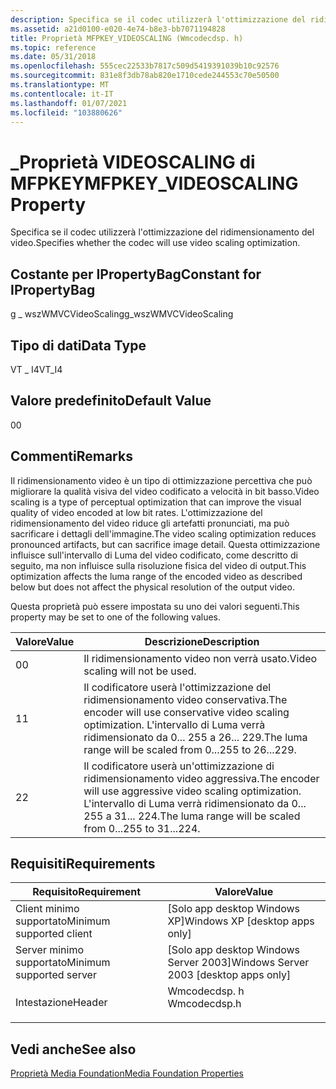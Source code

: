 ```yaml
---
description: Specifica se il codec utilizzerà l'ottimizzazione del ridimensionamento del video.
ms.assetid: a21d0100-e020-4e74-b8e3-bb7071194828
title: Proprietà MFPKEY_VIDEOSCALING (Wmcodecdsp. h)
ms.topic: reference
ms.date: 05/31/2018
ms.openlocfilehash: 555cec22533b7817c509d5419391039b10c92576
ms.sourcegitcommit: 831e8f3db78ab820e1710cede244553c70e50500
ms.translationtype: MT
ms.contentlocale: it-IT
ms.lasthandoff: 01/07/2021
ms.locfileid: "103880626"
---
```

# <a name="mfpkey_videoscaling-property"></a><span data-ttu-id="9ccc4-103">\_Proprietà VIDEOSCALING di MFPKEY</span><span class="sxs-lookup"><span data-stu-id="9ccc4-103">MFPKEY\_VIDEOSCALING Property</span></span>

<span data-ttu-id="9ccc4-104">Specifica se il codec utilizzerà l'ottimizzazione del ridimensionamento del video.</span><span class="sxs-lookup"><span data-stu-id="9ccc4-104">Specifies whether the codec will use video scaling optimization.</span></span>

## <a name="constant-for-ipropertybag"></a><span data-ttu-id="9ccc4-105">Costante per IPropertyBag</span><span class="sxs-lookup"><span data-stu-id="9ccc4-105">Constant for IPropertyBag</span></span>

<span data-ttu-id="9ccc4-106">g \_ wszWMVCVideoScaling</span><span class="sxs-lookup"><span data-stu-id="9ccc4-106">g\_wszWMVCVideoScaling</span></span>

## <a name="data-type"></a><span data-ttu-id="9ccc4-107">Tipo di dati</span><span class="sxs-lookup"><span data-stu-id="9ccc4-107">Data Type</span></span>

<span data-ttu-id="9ccc4-108">VT \_ I4</span><span class="sxs-lookup"><span data-stu-id="9ccc4-108">VT\_I4</span></span>

## <a name="default-value"></a><span data-ttu-id="9ccc4-109">Valore predefinito</span><span class="sxs-lookup"><span data-stu-id="9ccc4-109">Default Value</span></span>

<span data-ttu-id="9ccc4-110">0</span><span class="sxs-lookup"><span data-stu-id="9ccc4-110">0</span></span>

## <a name="remarks"></a><span data-ttu-id="9ccc4-111">Commenti</span><span class="sxs-lookup"><span data-stu-id="9ccc4-111">Remarks</span></span>

<span data-ttu-id="9ccc4-112">Il ridimensionamento video è un tipo di ottimizzazione percettiva che può migliorare la qualità visiva del video codificato a velocità in bit basso.</span><span class="sxs-lookup"><span data-stu-id="9ccc4-112">Video scaling is a type of perceptual optimization that can improve the visual quality of video encoded at low bit rates.</span></span> <span data-ttu-id="9ccc4-113">L'ottimizzazione del ridimensionamento del video riduce gli artefatti pronunciati, ma può sacrificare i dettagli dell'immagine.</span><span class="sxs-lookup"><span data-stu-id="9ccc4-113">The video scaling optimization reduces pronounced artifacts, but can sacrifice image detail.</span></span> <span data-ttu-id="9ccc4-114">Questa ottimizzazione influisce sull'intervallo di Luma del video codificato, come descritto di seguito, ma non influisce sulla risoluzione fisica del video di output.</span><span class="sxs-lookup"><span data-stu-id="9ccc4-114">This optimization affects the luma range of the encoded video as described below but does not affect the physical resolution of the output video.</span></span>

<span data-ttu-id="9ccc4-115">Questa proprietà può essere impostata su uno dei valori seguenti.</span><span class="sxs-lookup"><span data-stu-id="9ccc4-115">This property may be set to one of the following values.</span></span>



| <span data-ttu-id="9ccc4-116">Valore</span><span class="sxs-lookup"><span data-stu-id="9ccc4-116">Value</span></span> | <span data-ttu-id="9ccc4-117">Descrizione</span><span class="sxs-lookup"><span data-stu-id="9ccc4-117">Description</span></span>                                                                                                           |
|-------|-----------------------------------------------------------------------------------------------------------------------|
| <span data-ttu-id="9ccc4-118">0</span><span class="sxs-lookup"><span data-stu-id="9ccc4-118">0</span></span>     | <span data-ttu-id="9ccc4-119">Il ridimensionamento video non verrà usato.</span><span class="sxs-lookup"><span data-stu-id="9ccc4-119">Video scaling will not be used.</span></span>                                                                                       |
| <span data-ttu-id="9ccc4-120">1</span><span class="sxs-lookup"><span data-stu-id="9ccc4-120">1</span></span>     | <span data-ttu-id="9ccc4-121">Il codificatore userà l'ottimizzazione del ridimensionamento video conservativa.</span><span class="sxs-lookup"><span data-stu-id="9ccc4-121">The encoder will use conservative video scaling optimization.</span></span> <span data-ttu-id="9ccc4-122">L'intervallo di Luma verrà ridimensionato da 0... 255 a 26... 229.</span><span class="sxs-lookup"><span data-stu-id="9ccc4-122">The luma range will be scaled from 0...255 to 26...229.</span></span> |
| <span data-ttu-id="9ccc4-123">2</span><span class="sxs-lookup"><span data-stu-id="9ccc4-123">2</span></span>     | <span data-ttu-id="9ccc4-124">Il codificatore userà un'ottimizzazione di ridimensionamento video aggressiva.</span><span class="sxs-lookup"><span data-stu-id="9ccc4-124">The encoder will use aggressive video scaling optimization.</span></span> <span data-ttu-id="9ccc4-125">L'intervallo di Luma verrà ridimensionato da 0... 255 a 31... 224.</span><span class="sxs-lookup"><span data-stu-id="9ccc4-125">The luma range will be scaled from 0...255 to 31...224.</span></span>   |



 

## <a name="requirements"></a><span data-ttu-id="9ccc4-126">Requisiti</span><span class="sxs-lookup"><span data-stu-id="9ccc4-126">Requirements</span></span>



| <span data-ttu-id="9ccc4-127">Requisito</span><span class="sxs-lookup"><span data-stu-id="9ccc4-127">Requirement</span></span> | <span data-ttu-id="9ccc4-128">Valore</span><span class="sxs-lookup"><span data-stu-id="9ccc4-128">Value</span></span> |
|-------------------------------------|-----------------------------------------------------------------------------------------|
| <span data-ttu-id="9ccc4-129">Client minimo supportato</span><span class="sxs-lookup"><span data-stu-id="9ccc4-129">Minimum supported client</span></span><br/> | <span data-ttu-id="9ccc4-130">\[Solo app desktop Windows XP\]</span><span class="sxs-lookup"><span data-stu-id="9ccc4-130">Windows XP \[desktop apps only\]</span></span><br/>                                             |
| <span data-ttu-id="9ccc4-131">Server minimo supportato</span><span class="sxs-lookup"><span data-stu-id="9ccc4-131">Minimum supported server</span></span><br/> | <span data-ttu-id="9ccc4-132">\[Solo app desktop Windows Server 2003\]</span><span class="sxs-lookup"><span data-stu-id="9ccc4-132">Windows Server 2003 \[desktop apps only\]</span></span><br/>                                    |
| <span data-ttu-id="9ccc4-133">Intestazione</span><span class="sxs-lookup"><span data-stu-id="9ccc4-133">Header</span></span><br/>                   | <dl> <span data-ttu-id="9ccc4-134"><dt>Wmcodecdsp. h</dt></span><span class="sxs-lookup"><span data-stu-id="9ccc4-134"><dt>Wmcodecdsp.h</dt></span></span> </dl> |



## <a name="see-also"></a><span data-ttu-id="9ccc4-135">Vedi anche</span><span class="sxs-lookup"><span data-stu-id="9ccc4-135">See also</span></span>

<dl> <dt>

[<span data-ttu-id="9ccc4-136">Proprietà Media Foundation</span><span class="sxs-lookup"><span data-stu-id="9ccc4-136">Media Foundation Properties</span></span>](media-foundation-properties.md)
</dt> </dl>

 

 





